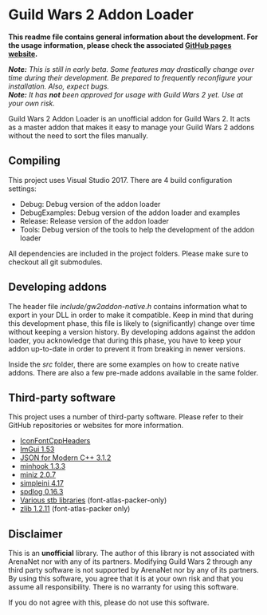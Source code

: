 # Guild Wars 2 Addon Loader
**This readme file contains general information about the development.
For the usage information, please check the associated [GitHub pages website](https://archomeda.github.io/gw2-addon-loader/).**

***Note:** This is still in early beta. Some features may drastically change over time during their development. Be prepared to frequently reconfigure your installation. Also, expect bugs.*  
***Note:** It has **not** been approved for usage with Guild Wars 2 yet. Use at your own risk.*

Guild Wars 2 Addon Loader is an unofficial addon for Guild Wars 2.
It acts as a master addon that makes it easy to manage your Guild Wars 2 addons without the need to sort the files manually.


## Compiling
This project uses Visual Studio 2017.
There are 4 build configuration settings:
- Debug: Debug version of the addon loader
- DebugExamples: Debug version of the addon loader and examples
- Release: Release version of the addon loader
- Tools: Debug version of the tools to help the development of the addon loader

All dependencies are included in the project folders.
Please make sure to checkout all git submodules.

## Developing addons
The header file *include/gw2addon-native.h* contains information what to export in your DLL in order to make it compatible.
Keep in mind that during this development phase, this file is likely to (significantly) change over time without keeping a version history.
By developing addons against the addon loader, you acknowledge that during this phase, you have to keep your addon up-to-date in order to prevent it from breaking in newer versions.

Inside the *src* folder, there are some examples on how to create native addons.
There are also a few pre-made addons available in the same folder.

## Third-party software
This project uses a number of third-party software.
Please refer to their GitHub repositories or websites for more information.

- [IconFontCppHeaders](https://github.com/juliettef/IconFontCppHeaders)
- [ImGui 1.53](https://github.com/ocornut/imgui)
- [JSON for Modern C++ 3.1.2](https://github.com/nlohmann/json)
- [minhook 1.3.3](https://github.com/TsudaKageyu/minhook)
- [miniz 2.0.7](https://github.com/richgel999/miniz)
- [simpleini 4.17](https://github.com/brofield/simpleini)
- [spdlog 0.16.3](https://github.com/gabime/spdlog)
- [Various stb libraries](https://github.com/nothings/stb) (font-atlas-packer-only)
- [zlib 1.2.11](https://zlib.net/) (font-atlas-packer only)

## Disclaimer
This is an **unofficial** library.
The author of this library is not associated with ArenaNet nor with any of its partners.
Modifying Guild Wars 2 through any third party software is not supported by ArenaNet nor by any of its partners.
By using this software, you agree that it is at your own risk and that you assume all responsibility.
There is no warranty for using this software.

If you do not agree with this, please do not use this software.
